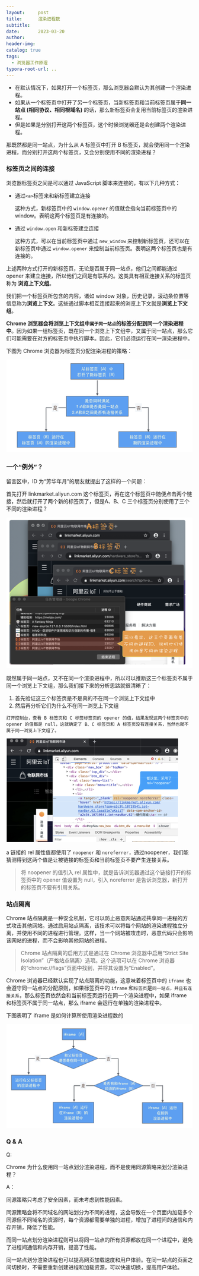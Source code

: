 ```yaml
---
layout:     post
title:      渲染进程数
subtitle:  
date:       2023-03-20
author:     
header-img: 
catalog: true
tags:
  - 浏览器工作原理
typora-root-url: ..
---
```


- 在默认情况下，如果打开一个标签页，那么浏览器会默认为其创建一个渲染进程。
- 如果从一个标签页中打开了另一个标签页，当新标签页和当前标签页属于**同一站点 (相同协议、相同根域名)** 的话，那么新标签页会复用当前标签页的渲染进程。
- 但是如果是分别打开这两个标签页，这个时候浏览器还是会创建两个渲染进程。

那既然都是同一站点，为什么从 A 标签页中打开 B 标签页，就会使用同一个渲染进程，而分别打开这两个标签页，又会分别使用不同的渲染进程？

### 标签页之间的连接

浏览器标签页之间是可以通过 JavaScript 脚本来连接的，有以下几种方式：

- 通过`<a>`标签来和新标签建立连接

    这种方式，新标签页中的 `window.opener` 的值就会指向当前标签页中的window。表明这两个标签页是有连接的。

- 通过 `window.open` 和新标签建立连接

    这种方式，可以在当前标签页中通过 `new_window` 来控制新标签页，还可以在新标签页中通过 `window.opener` 来控制当前标签页。表明这两个标签页也是有连接的。

上述两种方式打开的新标签页，无论是否属于同一站点，他们之间都能通过 opener 来建立连接，所以他们之间是有联系的。这类具有相互连接关系的标签页称为 **浏览上下文组**。

我们把一个标签页所包含的内容，诸如 window 对象，历史记录，滚动条位置等信息称为**浏览上下文**。这些通过脚本相互连接起来的浏览上下文就是**浏览上下文组**。

**Chrome 浏览器会将浏览上下文组中`属于同一站点`的标签分配到同一个渲染进程中**。因为如果一组标签页，既在同一个浏览上下文组中，又属于同一站点，那么它们可能需要在对方的标签页中执行脚本。因此，它们必须运行在同一渲染进程中。

下图为  Chrome 浏览器为标签页分配渲染进程的策略：

![image-20230320205516809](/../img/postImage/image-20230320205516809.png)

### 一个“例外”？

留言区中，ID 为“芳华年月”的朋友就提出了这样的一个问题：

首先打开 linkmarket.aliyun.com 这个标签页，再在这个标签页中随便点击两个链接，然后就打开了两个新的标签页了，但是A、B、C 三个标签页分别使用了三个不同的渲染进程？

<img src="/../img/postImage/image-20230320210017167.png" alt="image-20230320210017167" style="zoom:50%;" />

既然属于同一站点，又不在同一个渲染进程中，所以可以推断这三个标签页不属于同一个浏览上下文组，那么我们接下来的分析思路就很清晰了：

1. 首先验证这三个标签页是不是真的不在同一个浏览上下文组中
2. 然后再分析它们为什么不在同一浏览上下文组

```
打开控制台，查看 B 标签页和 C 标签标签页的 opener 的值，结果发现这两个标签页中的 opener 的值都是 null，这就确定了 B、C 标签页和 A 标签页没有连接关系，当然也就不属于同一浏览上下文组了。
```

<img src="/../img/postImage/image-20230320221607587.png" alt="image-20230320221607587" style="zoom:50%;" />

a 链接的 rel 属性值都使用了 `noopener` 和 `noreferrer`，通过noopener，我们能猜测得到这两个值是让被链接的标签页和当前标签页不要产生连接关系。

> 将 noopener 的值引入 rel 属性中，就是告诉浏览器通过这个链接打开的标签页中的 opener 值设置为 null，引入 noreferrer 是告诉浏览器，新打开的标签页不要有引用关系。

### 站点隔离

Chrome 站点隔离是一种安全机制，它可以防止恶意网站通过共享同一进程的方式攻击其他网站。通过启用站点隔离，该技术可以将每个网站的渲染进程独立分离，并使用不同的进程进行管理。这样，当一个网站被攻击时，恶意代码只会影响该网站的进程，而不会影响其他网站的进程。

> Chrome 站点隔离的启用方式是通过在 Chrome 浏览器中启用“Strict Site Isolation”（严格站点隔离）选项。这个选项可以在 Chrome 浏览器的“chrome://flags”页面中找到，并将其设置为“Enabled”。
>

Chrome 浏览器已经默认实现了站点隔离的功能，这意味着标签页中的 `iframe` 也会遵守同一站点的分配原则，如果标签页中的 `iframe` 和`标签页`是`同一站点，并且有连接关系`，那么标签页依然会和当前标签页运行在同一个渲染进程中，如果 iframe 和标签页不属于同一站点，那么 iframe 会运行在单独的渲染进程中。

下图表明了 iframe 是如何计算所使用渲染进程数的

<img src="/../img/postImage/image-20230320222206892.png" alt="image-20230320222206892" style="zoom:50%;" />

### Q & A

Q: 

Chrome 为什么使用同一站点划分渲染进程，而不是使用同源策略来划分渲染进程？

A：

同源策略只考虑了安全因素，而未考虑到性能因素。

同源策略会将不同域名的网站划分为不同的进程，这会导致在一个页面内加载多个同源但不同域名的资源时，每个资源都需要单独的进程，增加了进程间的通信和内存开销，降低了性能。

而同一站点划分渲染进程则可以将同一站点的所有资源都放在同一个进程中，避免了进程间通信和内存开销，提高了性能。

同一站点划分渲染进程也可以提高网页加载速度和用户体验。在同一站点的页面之间切换时，不需要重新创建进程和加载资源，可以快速切换，提高用户体验。